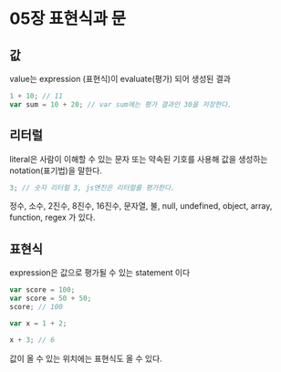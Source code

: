 # 05장 표현식과 문

## 값

value는 expression (표현식)이 evaluate(평가) 되어 생성된 결과
```js
1 + 10; // 11
var sum = 10 + 20; // var sum에는 평가 결과인 30을 저장한다.
```

## 리터럴

literal은 사람이 이해할 수 있는 문자 또는 약속된 기호를 사용해 값을 생성하는 notation(표기법)을 말한다.

```js
3; // 숫자 리터럴 3, js엔진은 리터럴를 평가한다.
```

정수, 소수, 2진수, 8진수, 16진수, 문자열, 불, null, undefined, object, array, function, regex 가 있다.

## 표현식

expression은 값으로 평가될 수 있는 statement 이다

```js
var score = 100;
var score = 50 + 50;
score; // 100

var x = 1 + 2;

x + 3; // 6
```

값이 올 수 있는 위치에는 표현식도 올 수 있다.
